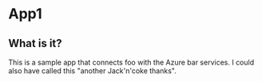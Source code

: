 # App1

## What is it?

This is a sample app that connects foo with the Azure bar services. I could also have called this "another Jack'n'coke thanks".
